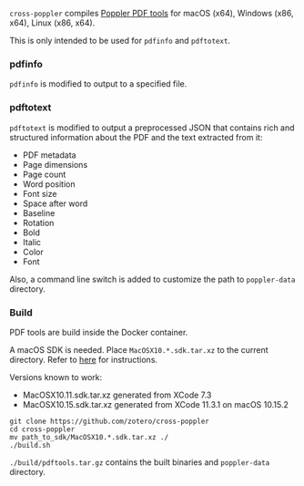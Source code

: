 `cross-poppler` compiles [Poppler PDF tools](https://poppler.freedesktop.org/) for macOS (x64), Windows (x86, x64), Linux (x86, x64).

This is only intended to be used for `pdfinfo` and `pdftotext`.

### pdfinfo
`pdfinfo` is modified to output to a specified file.

### pdftotext
`pdftotext` is modified to output a preprocessed JSON that contains rich and structured information about the PDF and the text extracted from it:
- PDF metadata
- Page dimensions
- Page count
- Word position
- Font size
- Space after word
- Baseline
- Rotation
- Bold
- Italic
- Color
- Font

Also, a command line switch is added to customize the path to `poppler-data` directory. 

### Build

PDF tools are build inside the Docker container.

A macOS SDK is needed. Place `MacOSX10.*.sdk.tar.xz` to the current directory. Refer to [here](https://github.com/tpoechtrager/osxcross#packaging-the-sdk) for instructions.

Versions known to work:
- MacOSX10.11.sdk.tar.xz generated from XCode 7.3
- MacOSX10.15.sdk.tar.xz generated from XCode 11.3.1 on macOS 10.15.2
```
git clone https://github.com/zotero/cross-poppler
cd cross-poppler
mv path_to_sdk/MacOSX10.*.sdk.tar.xz ./
./build.sh
```

`./build/pdftools.tar.gz` contains the built binaries and `poppler-data` directory.
